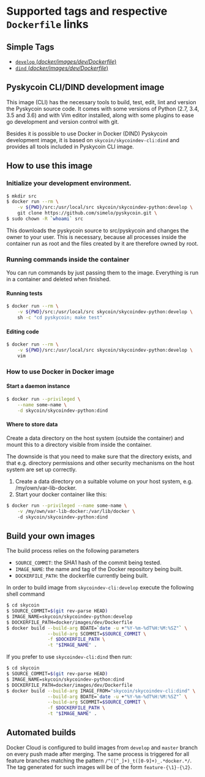 # Supported tags and respective `Dockerfile` links

## Simple Tags

- [`develop` (*docker/images/dev/Dockerfile*)](https://github.com/simelo/pyskycoin/blob/develop/docker/images/dev/Dockerfile)
- [`dind` (*docker/images/dev/Dockerfile*)](https://github.com/simelo/pyskycoin/blob/develop/docker/images/dev/Dockerfile)

## Pyskycoin CLI/DIND development image

This image (CLI) has the necessary tools to build, test, edit, lint and version the Pyskycoin
source code. It comes with some versions of Python (2.7, 3.4, 3.5 and 3.6) and with Vim editor installed, along with some plugins
to ease go development and version control with git.

Besides it is possible to use Docker in Docker (DIND) Pyskycoin development image,
it is based on `skycoin/skycoindev-cli:dind` and provides all tools included in Pyskycoin CLI image.

## How to use this image

### Initialize your development environment.

```sh
$ mkdir src
$ docker run --rm \
    -v ${PWD}/src:/usr/local/src skycoin/skycoindev-python:develop \
    git clone https://github.com/simelo/pyskycoin.git \
$ sudo chown -R `whoami` src
```

This downloads the pyskycoin source to src/pyskycoin and changes the owner
to your user. This is necessary, because all processes inside the container run
as root and the files created by it are therefore owned by root.

### Running commands inside the container

You can run commands by just passing them to the image. Everything is run
in a container and deleted when finished.

#### Running tests

```sh
$ docker run --rm \
    -v ${PWD}/src:/usr/local/src skycoin/skycoindev-python:develop \
    sh -c "cd pyskycoin; make test"
```

#### Editing code

```sh
$ docker run --rm \
    -v ${PWD}/src:/usr/local/src skycoin/skycoindev-python:develop \
    vim
```

### How to use Docker in Docker image

#### Start a daemon instance

```sh
$ docker run --privileged \
    --name some-name \
    -d skycoin/skycoindev-python:dind
```

#### Where to store data

Create a data directory on the host system (outside the container) and mount this to a directory visible from inside the container.

The downside is that you need to make sure that the directory exists, and that e.g. directory permissions and other security mechanisms on the host system are set up correctly.

1. Create a data directory on a suitable volume on your host system, e.g. /my/own/var-lib-docker.
2. Start your docker container like this:

```sh
$ docker run --privileged --name some-name \
    -v /my/own/var-lib-docker:/var/lib/docker \ 
    -d skycoin/skycoindev-python:dind
```

## Build your own images

The build process relies on the following parameters

- `SOURCE_COMMIT`: the SHA1 hash of the commit being tested.
- `IMAGE_NAME`: the name and tag of the Docker repository being built.
- `DOCKERFILE_PATH`: the dockerfile currently being built.

In order to build image from `skycoindev-cli:develop` execute the following shell command

```sh
$ cd skycoin
$ SOURCE_COMMIT=$(git rev-parse HEAD)
$ IMAGE_NAME=skycoin/skycoindev-python:develop
$ DOCKERFILE_PATH=docker/images/dev/Dockerfile
$ docker build --build-arg BDATE=`date -u +"%Y-%m-%dT%H:%M:%SZ"` \
               --build-arg SCOMMIT=$SOURCE_COMMIT \
               -f $DOCKERFILE_PATH \
               -t "$IMAGE_NAME" .
```

If you prefer to use `skycoindev-cli:dind` then run:

```sh
$ cd skycoin
$ SOURCE_COMMIT=$(git rev-parse HEAD)
$ IMAGE_NAME=skycoin/skycoindev-python:dind
$ DOCKERFILE_PATH=docker/images/dev/Dockerfile
$ docker build --build-arg IMAGE_FROM="skycoin/skycoindev-cli:dind" \
               --build-arg BDATE=`date -u +"%Y-%m-%dT%H:%M:%SZ"` \
               --build-arg SCOMMIT=$SOURCE_COMMIT \
               -f $DOCKERFILE_PATH \
               -t "$IMAGE_NAME" .
```

## Automated builds

Docker Cloud is configured to build images from `develop`
and `master` branch on every push made after merging. The same process 
is triggered for all feature branches matching the pattern
`/^([^_]+)_t([0-9]+)_.*docker.*/`. The tag generated for such images
will be of the form `feature-{\1}-{\2}`.
